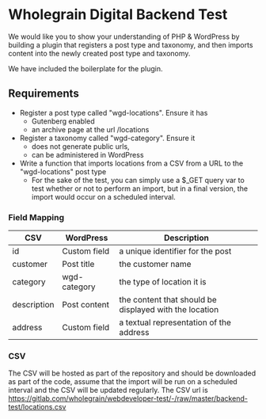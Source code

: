 # Wholegrain Digital Backend Test

We would like you to show your understanding of PHP & WordPress by building a
plugin that registers a post type and taxonomy, and then imports content into
the newly created post type and taxonomy.

We have included the boilerplate for the plugin.

## Requirements
* Register a post type called "wgd-locations". Ensure it has
  * Gutenberg enabled
  * an archive page at the url /locations
*  Register a taxonomy called "wgd-category". Ensure it
   * does not generate public urls,
   * can be administered in WordPress
* Write a function that imports locations from a CSV from a URL to the "wgd-locations" post type
    * For the sake of the test, you can simply use a $_GET query var to test whether or not to perform an import, but in a final version, the import would occur on a scheduled interval.

### Field Mapping
| CSV | WordPress | Description |
|--|--|--|
| id | Custom field | a unique identifier for the post |
| customer | Post title | the customer name |
| category | wgd-category | the type of location it is |
| description | Post content | the content that should be displayed with the location |
| address | Custom field | a textual representation of the address |

### CSV
The CSV will be hosted as part of the repository and should be downloaded as part of the code, assume that the import will be run on a scheduled interval and the CSV will be updated regularly.
The CSV url is https://gitlab.com/wholegrain/webdeveloper-test/-/raw/master/backend-test/locations.csv
